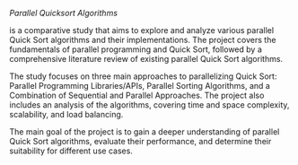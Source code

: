 *Parallel Quicksort Algorithms* 

is a comparative study that aims to explore and analyze various parallel Quick Sort algorithms and their implementations. The project covers the fundamentals of parallel programming and Quick Sort, followed by a comprehensive literature review of existing parallel Quick Sort algorithms.

The study focuses on three main approaches to parallelizing Quick Sort: Parallel Programming Libraries/APIs, Parallel Sorting Algorithms, and a Combination of Sequential and Parallel Approaches. The project also includes an analysis of the algorithms, covering time and space complexity, scalability, and load balancing.

The main goal of the project is to gain a deeper understanding of parallel Quick Sort algorithms, evaluate their performance, and determine their suitability for different use cases.
